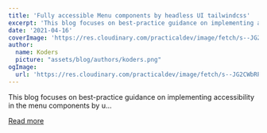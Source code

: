 ```yaml
---
title: 'Fully accessible Menu components by headless UI tailwindcss'
excerpt: 'This blog focuses on best-practice guidance on implementing accessibility in the menu components by u...'
date: '2021-04-16'
coverImage: 'https://res.cloudinary.com/practicaldev/image/fetch/s--JG2CWbRP--/c_imagga_scale,f_auto,fl_progressive,h_420,q_auto,w_1000/https://dev-to-uploads.s3.amazonaws.com/uploads/articles/v7r2ne9ewcxkrwumi3dx.png'
author:
  name: Koders
  picture: "assets/blog/authors/koders.png"
ogImage:
  url: 'https://res.cloudinary.com/practicaldev/image/fetch/s--JG2CWbRP--/c_imagga_scale,f_auto,fl_progressive,h_420,q_auto,w_1000/https://dev-to-uploads.s3.amazonaws.com/uploads/articles/v7r2ne9ewcxkrwumi3dx.png'
---
```


This blog focuses on best-practice guidance on implementing accessibility in the menu components by u...

[Read more](https://dev.to/nirazanbasnet/fully-accessible-menu-components-by-headless-ui-tailwindcss-4ml7)
